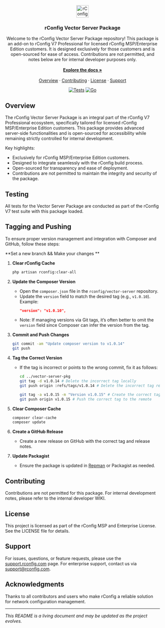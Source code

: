 <!-- References:
https://www.twilio.com/blog/get-started-docker-laravel
https://laravel-for-newbie.kejyun.com/en/advanced/scheduling/docker/
https://github.com/mohammadain/laravel-docker-cron/blob/master/Dockerfile 
https://github.com/inttter/md-badges?tab=readme-ov-file#-programming-languages-->

<!-- Improved compatibility of back to top link: See: https://github.com/othneildrew/Best-README-Template/pull/73 -->

<a name="readme-top"></a>

<!-- PROJECT LOGO -->
<br />
<div align="center">
  <a href="https://github.com/rconfig/rconfig">
            <img src="https://www.rconfig.com/images/brand/logos/gradient_msp_logo.svg" alt="rConfig Logo" height="40" />
  </a>

  <h3 align="center">rConfig Vector Server Package</h3>

  <p align="center">
Welcome to the rConfig Vector Server Package repository! This package is an add-on to rConfig V7 Professional for licensed rConfig MSP/Enterprise Edition customers. It is designed exclusively for those customers and is open-sourced for ease of access. Contributions are not permitted, and notes below are for internal developer purposes only.
    <br />
    <br />
    <a href="https://v6docs.rconfig.com"><strong>Explore the docs »</strong></a>
    <br />
    <br />
    <a href="#overview">Overview</a>
    ·
    <a href="#contributing">Contributing</a>
    ·
    <a href="#license">License</a>
    ·
    <a href="#support">Support</a>
  </p>

[![Tests](https://github.com/eliashaeussler/typo3-badges/actions/workflows/tests.yaml/badge.svg)](https://github.com/eliashaeussler/typo3-badges/actions/workflows/tests.yaml)
[![Go](https://img.shields.io/badge/Go-%2300ADD8.svg?&logo=go&logoColor=white)](#)

</div>

## Overview

The rConfig Vector Server Package is an integral part of the rConfig V7 Professional ecosystem, specifically tailored for licensed rConfig MSP/Enterprise Edition customers. This package provides advanced server-side functionalities and is open-sourced for accessibility while remaining strictly controlled for internal development. 

Key highlights:

- Exclusively for rConfig MSP/Enterprise Edition customers.
- Designed to integrate seamlessly with the rConfig build process.
- Open-sourced for transparency and ease of deployment.
- Contributions are not permitted to maintain the integrity and security of the package.

## Testing

All tests for the Vector Server Package are conducted as part of the rConfig V7 test suite with this package loaded.

## Tagging and Pushing

To ensure proper version management and integration with Composer and GitHub, follow these steps:

**Set a new branch && Make your changes **

1. **Clear rConfig Cache**
   ```bash
   php artisan rconfig:clear-all
   ```

2. **Update the Composer Version**
   - Open the `composer.json` file in the `rconfig/vector-server` repository.
   - Update the `version` field to match the desired tag (e.g., `v1.0.10`).
     Example:
     ```json
     "version": "v1.0.10",
     ```
   - Note: If managing versions via Git tags, it’s often better to omit the `version` field since Composer can infer the version from the tag.

3. **Commit and Push Changes**
   ```bash
   git commit -am "Update composer version to v1.0.14"
   git push  
   ```

4. **Tag the Correct Version**
   - If the tag is incorrect or points to the wrong commit, fix it as follows:
     ```bash
     cd ../vector-server-pkg
     git tag -d v1.0.14 # Delete the incorrect tag locally
     git push origin :refs/tags/v1.0.14 # Delete the incorrect tag remotely

     git tag -a v1.0.15 -m "Version v1.0.15" # Create the correct tag
     git push origin v1.0.15 # Push the correct tag to the remote
     ```

5. **Clear Composer Cache**
   ```bash
   composer clear-cache
   composer update
   ```

6. **Create a GitHub Release**
   - Create a new release on GitHub with the correct tag and release notes.

7. **Update Packagist**
   - Ensure the package is updated in [Repman](https://app.repman.io/login) or Packagist as needed.

## Contributing

Contributions are not permitted for this package. For internal development notes, please refer to the internal developer WIKI.

## License

This project is licensed as part of the rConfig MSP and Enterprise License. See the LICENSE file for details.

## Support

For issues, questions, or feature requests, please use the [support.rconfig.com](https://support.rconfig.com) page. For enterprise support, contact us via [support@rconfig.com](mailto:support@rconfig.com).

## Acknowledgments

Thanks to all contributors and users who make rConfig a reliable solution for network configuration management.

---

*This README is a living document and may be updated as the project evolves.*

